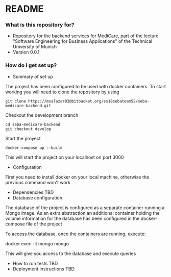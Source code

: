 # README #

### What is this repository for? ###

* Repository for the backend services for MediCare, part of the lecture "Software Engineering for Business Applications" of the Technical University of Munich
* Version 0.0.1

### How do I get set up? ###

* Summary of set up

The project has been configured to be used with docker containers. To start working you will need to clone the repository by using

```
git clone https://msalazar93@bitbucket.org/ss18sebateam52/seba-medicare-backend.git
```

Checkout the development branch

```
cd seba-medicare-backend
git checkout develop
```

Start the proyect

```
docker-compose up --build
```

This will start the project on your localhost on port 3000

* Configuration

First you need to install docker on your local machine, otherwise the previous command won't work

* Dependencies
 TBD
* Database configuration

The database of the project is configured as a separate container running a Mongo image. As an extra abstraction an additional container holding the volume information for the database has been configured in the docker-compose file of the project

To access the database, once the containers are running, execute:

docker exec -it mongo mongo

This will give you access to the database and execute queries

* How to run tests
 TBD
* Deployment instructions
 TBD